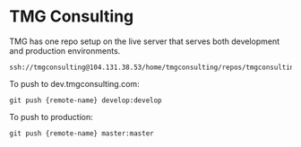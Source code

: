 # TMG Consulting
TMG has one repo setup on the live server that serves both development and production
environments.

```
ssh://tmgconsulting@104.131.38.53/home/tmgconsulting/repos/tmgconsulting.git
```

To push to dev.tmgconsulting.com:
```
git push {remote-name} develop:develop
```

To push to production:
```
git push {remote-name} master:master
```
